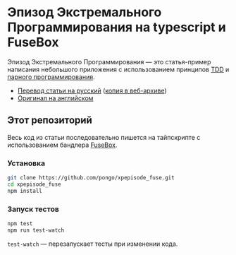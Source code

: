 # Эпизод Экстремального Программирования на typescript и FuseBox

Эпизод Экстремального Программирования — это статья-пример написания небольшого приложения с использованием принципов [TDD](https://ru.wikipedia.org/wiki/%D0%A0%D0%B0%D0%B7%D1%80%D0%B0%D0%B1%D0%BE%D1%82%D0%BA%D0%B0_%D1%87%D0%B5%D1%80%D0%B5%D0%B7_%D1%82%D0%B5%D1%81%D1%82%D0%B8%D1%80%D0%BE%D0%B2%D0%B0%D0%BD%D0%B8%D0%B5) и [парного программирования](https://ru.wikipedia.org/wiki/%D0%9F%D0%B0%D1%80%D0%BD%D0%BE%D0%B5_%D0%BF%D1%80%D0%BE%D0%B3%D1%80%D0%B0%D0%BC%D0%BC%D0%B8%D1%80%D0%BE%D0%B2%D0%B0%D0%BD%D0%B8%D0%B5).

* [Перевод статьи на русский](http://xp.1024.info/Articles/XPEpisode.html) ([копия в веб-архиве](https://web.archive.org/web/20170927102142/http://xp.1024.info:80/Articles/XPEpisode.html))
* [Оригинал на английском](https://web.archive.org/web/20020217210202/http://www.objectmentor.com/resources/articles/xpepisode.htm)

## Этот репозиторий

Весь код из статьи последовательно пишется на тайпскрипте с использованием бандлера [FuseBox](https://fuse-box.org/).

### Установка

```sh
git clone https://github.com/pongo/xpepisode_fuse.git
cd xpepisode_fuse
npm install
```

### Запуск тестов

```sh
npm test
npm run test-watch
```

`test-watch` — перезапускает тесты при изменении кода.
